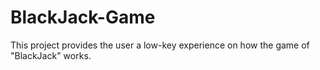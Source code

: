 # BlackJack-Game
This project provides the user a low-key experience on how the game of "BlackJack" works.
